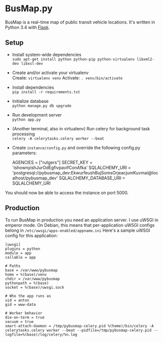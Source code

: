 # BusMap.py
BusMap is a real-time map of public transit vehicle locations. It's written in Python 3.4 with [Flask](http://flask.pocoo.org/).

## Setup
- Install system-wide dependencies  
    `sudo apt-get install python python-pip python-virtualenv libxml2-dev libxsl-dev`
- Create and/or activate your virtualenv    
    Create: `virtualenv venv`
    Activate: `. venv/bin/activate`
- Install dependencies    
    `pip install -r requirements.txt`
- Initialize database   
    `python manage.py db upgrade`
- Run development server    
    `python app.py`
- (Another terminal, also in virtualenv) Run celery for background task processing  
    `celery -A celerytasks.celery worker --beat`
- Create `instance/config.py` and override the following config.py parameters:  

    AGENCIES = ["rutgers"]
    SECRET_KEY = 'ishownyishJurOdEgfivpavifConAfka'
    SQLALCHEMY_URI = 'postgresql://pybusmap_dev:EkwurfeushBujSomsOrjeacjumKuvmai@localhost/pybusmap_dev'
    SQLALCHEMY_DATABASE_URI = SQLALCHEMY_URI

You should now be able to access the instance on port 5000.

## Production
To run BusMap in production you need an application server. I use uWSGI in emperor mode. On Debian, this means that per-application uWSGI configs belong in `/etc/uwsgi/apps-enabled/appname.ini`
Here's a sample uWSGI config for this application:

    [uwsgi]
    plugins = python
    module = app
    callable = app

    # Paths
    base = /var/www/pybusmap
    home = %(base)/venv
    chdir = /var/www/pybusmap
    pythonpath = %(base)
    socket = %(base)/uwsgi.sock

    # Who the app runs as
    uid = anton
    gid = www-data

    # Worker behavior
    die-on-term = true
    vacuum = true
    smart-attach-daemon = /tmp/pybusmap-celery.pid %(home)/bin/celery -A celerytasks.celery worker --beat --pidfile=/tmp/pybusmap-celery.pid --logfile=%(base)/log/celery/%n.log
